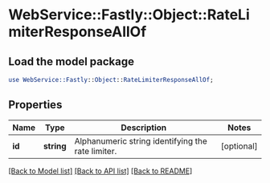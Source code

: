 # WebService::Fastly::Object::RateLimiterResponseAllOf

## Load the model package
```perl
use WebService::Fastly::Object::RateLimiterResponseAllOf;
```

## Properties
Name | Type | Description | Notes
------------ | ------------- | ------------- | -------------
**id** | **string** | Alphanumeric string identifying the rate limiter. | [optional] 

[[Back to Model list]](../README.md#documentation-for-models) [[Back to API list]](../README.md#documentation-for-api-endpoints) [[Back to README]](../README.md)


